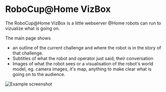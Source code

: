 RoboCup@Home VizBox
===================

The RoboCup@Home VizBox is a little webserver @Home robots can run to vizualize what is going on. 

The main page shows
- an outline of the current challenge and where the robot is in the story of that challenge. 
- Subtitles of what the robot and operator just said; their conversation
- Images of what the robot sees or a visualisation of the robot's world model, eg. camera images, it's map, anything to make clear what is going on to the audience. 

![Example screenshot](https://github.com/LoyVanBeek/vizbox/blob/master/example.png)